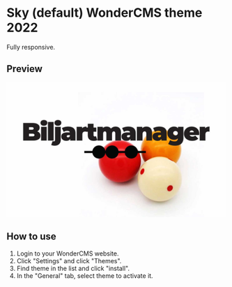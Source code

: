 # Sky (default) WonderCMS theme 2022
Fully responsive.

## Preview
![Theme preview](/preview.jpg)

## How to use
1. Login to your WonderCMS website.
2. Click "Settings" and click "Themes".
3. Find theme in the list and click "install".
4. In the "General" tab, select theme to activate it.
